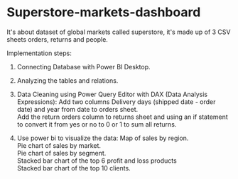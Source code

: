 # Superstore-markets-dashboard

It's about dataset of global markets called superstore, it's made up of 3 CSV sheets orders, returns and people.

Implementation steps:

1) Connecting Database with Power BI Desktop.

2) Analyzing the tables and relations.

3) Data Cleaning using Power Query Editor with DAX (Data Analysis Expressions):
Add two columns Delivery days (shipped date - order date) and year from date to orders sheet.  
Add the return orders column to returns sheet and using an if statement to convert it from yes or no to 0 or 1 to sum all returns.

4) Use power bi to visualize the data:
Map of sales by region.    
Pie chart of sales by market.    
Pie chart of sales by segment.    
Stacked bar chart of the top 6 profit and loss products    
Stacked bar chart of the top 10 clients.
